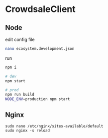# CrowdsaleClient

## Node

edit config file
```sh
nano ecosystem.development.json
```
run
```sh
npm i

# dev
npm start

# prod
npm run build
NODE_ENV=production npm start
```


## Nginx
```
sudo nano /etc/nginx/sites-available/default
sudo nginx -s reload
```
